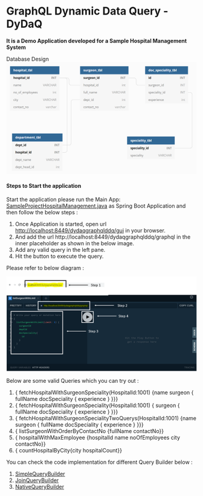 # GraphQL Dynamic Data Query - DyDaQ

**It is a Demo Application developed for a Sample Hospital Management System**

Database Design
![Database Design](../images/ErDiagram.PNG)

#### Steps to Start the application
Start the application please run the Main App: [SampleProjectHospitalManagement.java](src/main/java/com/americanexpress/dydaq/graphql/ddq/dynamicquery/demoproj/SampleProjectHospitalManagement.java) as Spring Boot Application and then follow the below steps : 
1. Once Application is started, open url [http://localhost:8449/dydaqgraphqlddq/gui](http://localhost:8449/dydaqgraphqlddq/gui) in your browser.
2. And add the url http://localhost:8449/dydaqgraphqlddq/graphql in the inner placeholder as shown in the below image.
3. Add any valid query in the left pane.
4. Hit the button to execute the query.

Please refer to below diagram :

![Execute Query](../images/appUI.PNG)

Below are some valid Queries which you can try out : 

1.  { fetchHospitalWithSurgeonSpeciality(HospitalId:1001) {name surgeon { fullName docSpeciality { experience } }}}
2.  { fetchHospitalWithSurgeonSpeciality(HospitalId:1001) { surgeon { fullName docSpeciality { experience } }}}
3.  { fetchHospitalWithSurgeonSpecialityTwoQuerys(HospitalId:1001) {name surgeon { fullName docSpeciality { experience } }}}
4.  { listSurgeonWithOrderByContactNo {fullName contactNo}}
5.  { hospitalWithMaxEmployee {hospitalId name noOfEmployees city contactNo}}
6.  { countHospitalByCity{city hospitalCount}}  

You can check the code implementation for different Query Builder below :
1.  [SimpleQueryBuilder](src/main/java/com/americanexpress/dydaq/graphql/ddq/dynamicquery/demoproj/resolver/SimpleQueryResolver.java)
2.  [JoinQueryBuilder](src/main/java/com/americanexpress/dydaq/graphql/ddq/dynamicquery/demoproj/resolver/JoinQueryResolver.java) 
3.  [NativeQueryBuilder](src/main/java/com/americanexpress/dydaq/graphql/ddq/dynamicquery/demoproj/resolver/NativeQueryTestResolver.java)